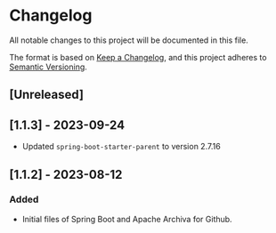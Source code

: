 # Changelog

All notable changes to this project will be documented in this file.

The format is based on [Keep a Changelog](https://keepachangelog.com/en/1.0.0/),
and this project adheres to [Semantic Versioning](https://semver.org/spec/v2.0.0.html).

## [Unreleased]

## [1.1.3] - 2023-09-24
- Updated `spring-boot-starter-parent` to version 2.7.16

## [1.1.2] - 2023-08-12
### Added
- Initial files of Spring Boot and Apache Archiva for Github.